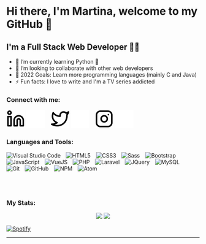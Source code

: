 # Hi there, I'm Martina, welcome to my GitHub 👋 

## I'm a Full Stack Web Developer 👩‍💻

- 🌱 I’m currently learning Python 🐍
- 👯 I’m looking to collaborate with other web developers
- 🥅 2022 Goals: Learn more programming languages (mainly C and Java)
- ⚡ Fun facts: I love to write and I'm a TV series addicted

### Connect with me:

[![website](./img/linkedin-light.svg)](https://linkedin.com/in/martinalaporta#gh-light-mode-only)
[![website](./img/linkedin-dark.svg)](https://linkedin.com/in/martinalaporta#gh-dark-mode-only)
&nbsp;&nbsp;
[![website](./img/twitter-light.svg)](https://twitter.com/martinalaporta_#gh-light-mode-only)
[![website](./img/twitter-dark.svg)](https://twitter.com/martinalaporta_#gh-dark-mode-only)
&nbsp;&nbsp;
[![website](./img/instagram-light.svg)](https://instagram.com/martinalaporta.dev_#gh-light-mode-only)
[![website](./img/instagram-dark.svg)](https://instagram.com/martinalaporta.dev_#gh-dark-mode-only)

### Languages and Tools:
<p align="left">
<img alt="Visual Studio Code" width="26px" src="https://cdn.jsdelivr.net/gh/devicons/devicon/icons/vscode/vscode-original.svg" style="padding-right:10px;" />
<img alt="HTML5" width="26px" src="https://cdn.jsdelivr.net/gh/devicons/devicon/icons/html5/html5-original.svg" style="padding-right:10px;" />
<img alt="CSS3" width="26px" src="https://cdn.jsdelivr.net/gh/devicons/devicon/icons/css3/css3-original.svg" style="padding-right:10px;" />
<img alt="Sass" width="26px" src="https://cdn.jsdelivr.net/gh/devicons/devicon/icons/sass/sass-original.svg" style="padding-right:10px;" />
<img alt="Bootstrap" width="26px" src="https://cdn.jsdelivr.net/gh/devicons/devicon/icons/bootstrap/bootstrap-original.svg" style="padding-right:10px;" />
<img alt="JavaScript" width="26px" src="https://cdn.jsdelivr.net/gh/devicons/devicon/icons/javascript/javascript-original.svg" style="padding-right:10px;" />
<img alt="VueJS" width="26px" src="https://cdn.jsdelivr.net/gh/devicons/devicon/icons/vuejs/vuejs-original.svg" style="padding-right:10px;" />
<img alt="PHP" width="26px" src="https://cdn.jsdelivr.net/gh/devicons/devicon/icons/php/php-original.svg" style="padding-right:10px;" />
<img alt="Laravel" width="26px" src="https://cdn.jsdelivr.net/gh/devicons/devicon/icons/laravel/laravel-plain.svg" style="padding-right:10px;" />
<img alt="JQuery" width="26px" src="https://cdn.jsdelivr.net/gh/devicons/devicon/icons/jquery/jquery-original.svg" style="padding-right:10px;" />
<img alt="MySQL" width="26px" src="https://cdn.jsdelivr.net/gh/devicons/devicon/icons/mysql/mysql-original.svg" style="padding-right:10px;" />
<img alt="Git" width="26px" src="https://cdn.jsdelivr.net/gh/devicons/devicon/icons/git/git-original.svg" style="padding-right:10px;" />
<img alt="GitHub" width="26px" src="https://user-images.githubusercontent.com/3369400/139448065-39a229ba-4b06-434b-bc67-616e2ed80c8f.png" style="padding-right:10px;" />
<img alt="NPM" width="26px" src="https://cdn.jsdelivr.net/gh/devicons/devicon/icons/npm/npm-original-wordmark.svg" style="padding-right:10px;" />
<img alt="Atom" width="26px" src="https://cdn.jsdelivr.net/gh/devicons/devicon/icons/atom/atom-original.svg" style="padding-right:10px;" />
</p>

<br />
<br />

### My Stats:
<p align="center">
<img src="https://github-readme-stats.vercel.app/api/top-langs/?username=Martina-LP&bg_color=30,e96443,904e95&title_color=fff&text_color=fff" />
<img src="https://github-readme-stats.vercel.app/api?username=Martina-LP&bg_color=30,e96443,904e95&title_color=fff&text_color=fff" />
</p>

[![Spotify](https://novatorem-martina-lp.vercel.app/api/spotify)](https://open.spotify.com/user/31n46nhox53vw2ufg2xvzaqqnlwu)

---

[linkedin]: https://linkedin.com/in/martinalaporta
[twitter]: https://twitter.com/martinalaporta_
[instagram]: https://instagram.com/martinalaporta.dev_
